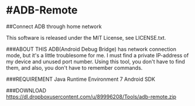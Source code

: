 #ADB-Remote
==========

##Connect ADB through home network

This software is released under the MIT License, see LICENSE.txt.

###ABOUT THIS
ADB(Android Debug Bridge) has network connection mode, but it's a little troublesome for me. I must find a private IP-address of my device and unused port number.
Using this tool, you don't have to find them, and also, you don't have to remember commands.

###REQUIREMENT
Java Runtime Environment 7
Android SDK

###DOWNLOAD
https://dl.dropboxusercontent.com/u/89996208/Tools/adb-remote.zip
